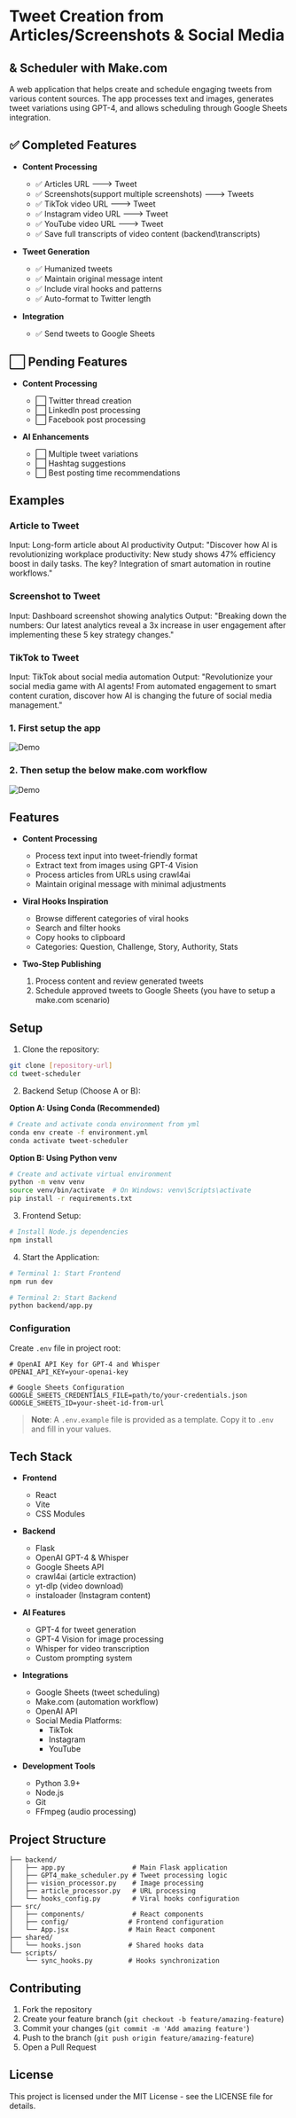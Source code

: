 # Tweet Creation from Articles/Screenshots & Social Media
## & Scheduler with Make.com

A web application that helps create and schedule engaging tweets from various content sources. The app processes text and images, generates tweet variations using GPT-4, and 
allows scheduling through Google Sheets integration.

## ✅ Completed Features

- **Content Processing**
  - ✅ Articles URL ---> Tweet
  - ✅ Screenshots(support multiple screenshots) ---> Tweets
  - ✅ TikTok video URL ---> Tweet
  - ✅ Instagram video URL ---> Tweet
  - ✅ YouTube video URL ---> Tweet
  - ✅ Save full transcripts of video content (backend\transcripts)

- **Tweet Generation**
  - ✅ Humanized tweets
  - ✅ Maintain original message intent
  - ✅ Include viral hooks and patterns
  - ✅ Auto-format to Twitter length

- **Integration**
  - ✅ Send tweets to Google Sheets
  

## ⬜ Pending Features

- **Content Processing**
  - ⬜ Twitter thread creation
  - ⬜ LinkedIn post processing
  - ⬜ Facebook post processing

- **AI Enhancements**
  - ⬜ Multiple tweet variations
  - ⬜ Hashtag suggestions
  - ⬜ Best posting time recommendations

## Examples

### Article to Tweet
Input: Long-form article about AI productivity
Output: "Discover how AI is revolutionizing workplace productivity: New study shows 47% efficiency boost in daily tasks. The key? Integration of smart automation in routine workflows."

### Screenshot to Tweet
Input: Dashboard screenshot showing analytics
Output: "Breaking down the numbers: Our latest analytics reveal a 3x increase in user engagement after implementing these 5 key strategy changes."

### TikTok to Tweet
Input: TikTok about social media automation
Output: "Revolutionize your social media game with AI agents! From automated engagement to smart content curation, discover how AI is changing the future of social media management."

### 1. First setup the app

![Demo](images/Media1.gif)

### 2. Then setup the below make.com workflow

![Demo](images/make.jpg)


## Features

- **Content Processing**
  - Process text input into tweet-friendly format
  - Extract text from images using GPT-4 Vision
  - Process articles from URLs using crawl4ai
  - Maintain original message with minimal adjustments

- **Viral Hooks Inspiration**
  - Browse different categories of viral hooks
  - Search and filter hooks
  - Copy hooks to clipboard
  - Categories: Question, Challenge, Story, Authority, Stats

- **Two-Step Publishing**
  1. Process content and review generated tweets
  2. Schedule approved tweets to Google Sheets (you have to setup a make.com scenario)

## Setup

1. Clone the repository:
```bash
git clone [repository-url]
cd tweet-scheduler
```

2. Backend Setup (Choose A or B):

**Option A: Using Conda (Recommended)**
```bash
# Create and activate conda environment from yml
conda env create -f environment.yml
conda activate tweet-scheduler
```

**Option B: Using Python venv**
```bash
# Create and activate virtual environment
python -m venv venv
source venv/bin/activate  # On Windows: venv\Scripts\activate
pip install -r requirements.txt
```

3. Frontend Setup:
```bash
# Install Node.js dependencies
npm install
```

4. Start the Application:
```bash
# Terminal 1: Start Frontend
npm run dev

# Terminal 2: Start Backend
python backend/app.py
```

### Configuration

Create `.env` file in project root:
```env
# OpenAI API Key for GPT-4 and Whisper
OPENAI_API_KEY=your-openai-key

# Google Sheets Configuration
GOOGLE_SHEETS_CREDENTIALS_FILE=path/to/your-credentials.json
GOOGLE_SHEETS_ID=your-sheet-id-from-url
```

> **Note**: A `.env.example` file is provided as a template. Copy it to `.env` and fill in your values.

## Tech Stack

- **Frontend**
  - React
  - Vite
  - CSS Modules

- **Backend**
  - Flask
  - OpenAI GPT-4 & Whisper
  - Google Sheets API
  - crawl4ai (article extraction)
  - yt-dlp (video download)
  - instaloader (Instagram content)

- **AI Features**
  - GPT-4 for tweet generation
  - GPT-4 Vision for image processing
  - Whisper for video transcription
  - Custom prompting system

- **Integrations**
  - Google Sheets (tweet scheduling)
  - Make.com (automation workflow)
  - OpenAI API
  - Social Media Platforms:
    - TikTok
    - Instagram
    - YouTube

- **Development Tools**
  - Python 3.9+
  - Node.js
  - Git
  - FFmpeg (audio processing)

## Project Structure

```
├── backend/
│   ├── app.py                 # Main Flask application
│   ├── GPT4_make_scheduler.py # Tweet processing logic
│   ├── vision_processor.py    # Image processing
│   ├── article_processor.py   # URL processing
│   └── hooks_config.py        # Viral hooks configuration
├── src/
│   ├── components/            # React components
│   ├── config/               # Frontend configuration
│   └── App.jsx               # Main React component
├── shared/
│   └── hooks.json            # Shared hooks data
└── scripts/
    └── sync_hooks.py         # Hooks synchronization
```

## Contributing

1. Fork the repository
2. Create your feature branch (`git checkout -b feature/amazing-feature`)
3. Commit your changes (`git commit -m 'Add amazing feature'`)
4. Push to the branch (`git push origin feature/amazing-feature`)
5. Open a Pull Request

## License

This project is licensed under the MIT License - see the LICENSE file for details.
